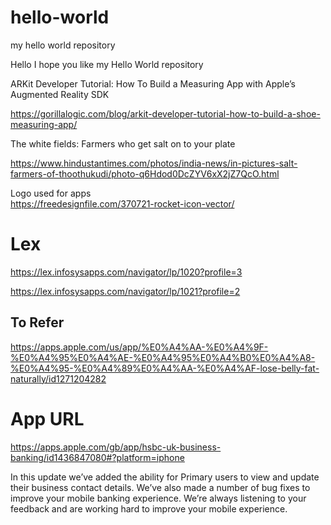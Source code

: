 # hello-world
my hello world repository

Hello I hope you like my Hello World repository

ARKit Developer Tutorial: How To Build a Measuring App with Apple’s Augmented Reality SDK

https://gorillalogic.com/blog/arkit-developer-tutorial-how-to-build-a-shoe-measuring-app/

The white fields: Farmers who get salt on to your plate

https://www.hindustantimes.com/photos/india-news/in-pictures-salt-farmers-of-thoothukudi/photo-q6Hdod0DcZYV6xX2jZ7QcO.html

Logo used for apps <br />
https://freedesignfile.com/370721-rocket-icon-vector/

Lex
========

https://lex.infosysapps.com/navigator/lp/1020?profile=3 <br />

https://lex.infosysapps.com/navigator/lp/1021?profile=2

<h2>To Refer</h2>

https://apps.apple.com/us/app/%E0%A4%AA-%E0%A4%9F-%E0%A4%95%E0%A4%AE-%E0%A4%95%E0%A4%B0%E0%A4%A8-%E0%A4%95-%E0%A4%89%E0%A4%AA-%E0%A4%AF-lose-belly-fat-naturally/id1271204282


App URL
==========

https://apps.apple.com/gb/app/hsbc-uk-business-banking/id1436847080#?platform=iphone


In this update we’ve added the ability for Primary users to view and update their business contact details. We’ve also made a number of bug fixes to improve your mobile banking experience. We’re always listening to your feedback and are working hard to improve your mobile experience.

